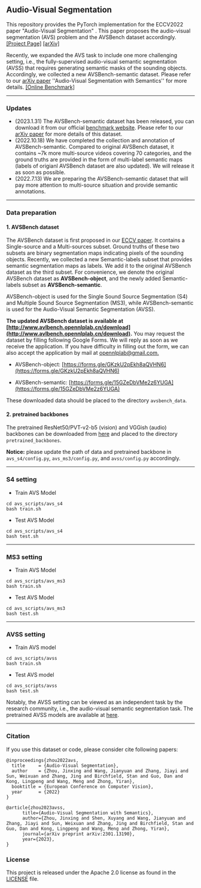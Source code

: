 ## Audio-Visual Segmentation


This repository provides the PyTorch implementation for the ECCV2022 paper "Audio-Visual Segmentation" . This paper proposes the audio-visual segmentation (AVS) problem and the AVSBench dataset accordingly.  [[Project Page]](https://opennlplab.github.io/AVSBench/)  [[arXiv]](https://arxiv.org/abs/2207.05042) 

Recently, we expanded the AVS task to include one more challenging setting, i.e., the fully-supervised audio-visual semantic segmentation (AVSS) that requires generating semantic masks of the sounding objects. Accordingly, we collected a new AVSBench-semantic dataset. Please refer to our [arXiv paper](https://arxiv.org/abs/2301.13190) ''Audio-Visual Segmentation with Semantics'' for more details. [[Online Benchmark]](http://www.avlbench.opennlplab.cn/dataset/avsbench)

---


### Updates
- (2023.1.31) The AVSBench-semantic dataset has been released, you can download it from our official [benchmark website](http://www.avlbench.opennlplab.cn/download). Please refer to our [arXiv paper](https://arxiv.org/abs/2301.13190) for more details of this dataset. 
- (2022.10.18) We have completed the collection and annotation of AVSBench-semantic. Compared to original AVSBench dataset, it contains ~7k more multi-source videos covering 70 categories, and the ground truths are provided in the form of multi-label semantic maps (labels of origianl AVSBench dataset are also updated). We will release it as soon as possible.
- (2022.7.13) We are preparing the AVSBench-semantic dataset that will pay more attention to multi-source situation and provide semantic annotations.

---

### Data preparation
#### 1. AVSBench dataset

The AVSBench dataset is first proposed in our [ECCV paper](https://arxiv.org/abs/2207.05042). It contains a Single-source and a Multi-sources subset. Ground truths of these two subsets are binary segmentation maps indicating pixels of the sounding objects. Recently, we collected a new Semantic-labels subset that provides semantic segmentation maps as labels. We add it to the original AVSBench dataset as the third subset. For convenience, we denote the original AVSBench dataset as **AVSBench-object**, and the newly added Semantic-labels subset as **AVSBench-semantic**.

AVSBench-object is used for the Single Sound Source Segmentation (S4) and Multiple Sound Source Segmentation (MS3),  while AVSBench-semantic is used for the Audio-Visual Semantic Segmentation (AVSS).

**The updated AVSBench dataset is available at [http://www.avlbench.opennlplab.cn/download](http://www.avlbench.opennlplab.cn/download).** You may request the dataset by filling following Google Forms. We will reply as soon as we receive the application. If you have difficulty in filling out the form, we can also accept the application by mail at [opennlplab@gmail.com.](mailto:opennlplab@gmail.com)

- AVSBench-object: [https://forms.gle/GKzkU2pEkh8aQVHN6](https://forms.gle/GKzkU2pEkh8aQVHN6)

- AVSBench-semantic: [https://forms.gle/15GZeDbVMe2z6YUGA](https://forms.gle/15GZeDbVMe2z6YUGA)

These downloaded data should be placed to the directory `avsbench_data`.

#### 2. pretrained backbones

The pretrained ResNet50/PVT-v2-b5 (vision) and VGGish (audio) backbones can be downloaded from [here](https://drive.google.com/drive/folders/1386rcFHJ1QEQQMF6bV1rXJTzy8v26RTV?usp=sharing) and placed to the directory `pretrained_backbones`.

**Notice:** please update the path of data and pretrained backbone in `avs_s4/config.py`, `avs_ms3/config.py`, and `avss/config.py` accordingly.

---

### S4 setting
- Train AVS Model
```
cd avs_scripts/avs_s4
bash train.sh
```

- Test AVS Model
```
cd avs_scripts/avs_s4
bash test.sh
```
---
### MS3 setting
- Train AVS Model
```
cd avs_scripts/avs_ms3
bash train.sh
```

- Test AVS Model
```
cd avs_scripts/avs_ms3
bash test.sh
```
---
### AVSS setting
- Train AVS model
```
cd avs_scripts/avss
bash train.sh
```

- Test AVS model
```
cd avs_scripts/avss
bash test.sh
```

Notably, the AVSS setting can be viewed as an independent task by the research community, i.e., the audio-visual semantic segmentation task. The pretrained AVSS models are available at [here](https://drive.google.com/drive/folders/1faSG_Hs2D2PkYeXLyRqlo-cjZ-DmggKB?usp=sharing).

---

### Citation

If you use this dataset or code, please consider cite following papers:
```
@inproceedings{zhou2022avs,
  title     = {Audio-Visual Segmentation},
  author    = {Zhou, Jinxing and Wang, Jianyuan and Zhang, Jiayi and Sun, Weixuan and Zhang, Jing and Birchfield, Stan and Guo, Dan and Kong, Lingpeng and Wang, Meng and Zhong, Yiran},
  booktitle = {European Conference on Computer Vision},
  year      = {2022}
}

@article{zhou2023avss,
      title={Audio-Visual Segmentation with Semantics}, 
      author={Zhou, Jinxing and Shen, Xuyang and Wang, Jianyuan and Zhang, Jiayi and Sun, Weixuan and Zhang, Jing and Birchfield, Stan and Guo, Dan and Kong, Lingpeng and Wang, Meng and Zhong, Yiran},
      journal={arXiv preprint arXiv:2301.13190},
      year={2023},
}

```


### License
This project is released under the Apache 2.0 license as found in the [LICENSE](./LICENSE) file.

